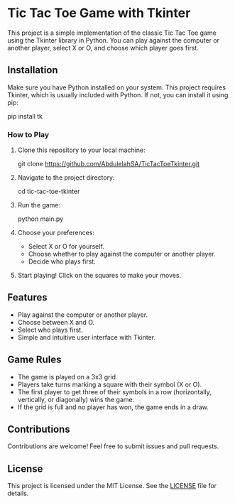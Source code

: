 # Tic Tac Toe Game with Tkinter

This project is a simple implementation of the classic Tic Tac Toe game using the Tkinter library in Python. You can play against the computer or another player, select X or O, and choose which player goes first.

## Installation

Make sure you have Python installed on your system. This project requires Tkinter, which is usually included with Python. If not, you can install it using pip:

pip install tk

### How to Play

1. Clone this repository to your local machine:

    git clone https://github.com/AbdulelahSA/TicTacToeTkinter.git

2. Navigate to the project directory:

    cd tic-tac-toe-tkinter


3. Run the game:

    python main.py


4. Choose your preferences:
   - Select X or O for yourself.
   - Choose whether to play against the computer or another player.
   - Decide who plays first.

5. Start playing! Click on the squares to make your moves.

## Features

- Play against the computer or another player.
- Choose between X and O.
- Select who plays first.
- Simple and intuitive user interface with Tkinter.

## Game Rules

- The game is played on a 3x3 grid.
- Players take turns marking a square with their symbol (X or O).
- The first player to get three of their symbols in a row (horizontally, vertically, or diagonally) wins the game.
- If the grid is full and no player has won, the game ends in a draw.

## Contributions

Contributions are welcome! Feel free to submit issues and pull requests.

## License

This project is licensed under the MIT License. See the [LICENSE](LICENSE) file for details.
